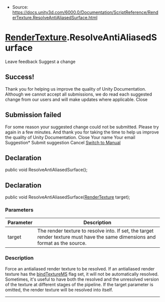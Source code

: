 * Source: https://docs.unity3d.com/6000.0/Documentation/ScriptReference/RenderTexture.ResolveAntiAliasedSurface.html

#  [RenderTexture](https://docs.unity3d.com/6000.0/Documentation/ScriptReference/RenderTexture.html).ResolveAntiAliasedSurface
Leave feedback
Suggest a change
## Success!
Thank you for helping us improve the quality of Unity Documentation. Although we cannot accept all submissions, we do read each suggested change from our users and will make updates where applicable.
Close
## Submission failed
For some reason your suggested change could not be submitted. Please <a>try again</a> in a few minutes. And thank you for taking the time to help us improve the quality of Unity Documentation.
Close
Your name Your email Suggestion* Submit suggestion
Cancel
[Switch to Manual](https://docs.unity3d.com/6000.0/Documentation/Manual/class-RenderTexture.html "Go to RenderTexture Component in the Manual")
## Declaration
public void ResolveAntiAliasedSurface(); 
## Declaration
public void ResolveAntiAliasedSurface([RenderTexture](https://docs.unity3d.com/6000.0/Documentation/ScriptReference/RenderTexture.html) target); 
### Parameters
Parameter | Description  
---|---  
target | The render texture to resolve into. If set, the target render texture must have the same dimensions and format as the source.  
### Description
Force an antialiased render texture to be resolved.
If an antialiased render texture has the [bindTextureMS](https://docs.unity3d.com/6000.0/Documentation/ScriptReference/RenderTexture-bindTextureMS.html) flag set, it will not be automatically resolved. Sometimes, it's useful to have both the resolved and the unresolved version of the texture at different stages of the pipeline. If the target parameter is omitted, the render texture will be resolved into itself.
* * *
